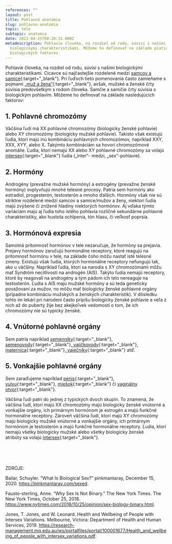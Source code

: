 ```yaml
---
references: ""
layout: post
title: Pohlavná anatómia
slug: pohlavna-anatomia
topic: telo
subtopic: anatomia
date: 2021-04-25T08:20:31.000Z
metadescription: Pohlavie človeka, na rozdiel od rodu, súvisí s našimi
  biologickými charakteristikami. Môžeme ho definovať na základe piatich
  biologických faktorov.
---
```

Pohlavie človeka, na rozdiel od rodu, súvisí s našimi biologickými charakteristikami. Cicavce sú najčastejšie rozdelené medzi [samcov a samice](/muz-a-zena-vs-samec-a-samica/){:target="_blank"}. Pri ľuďoch tieto pomenovania často zamieňame s pojmami [„muž a žena“](/muz-a-zena-vs-samec-a-samica/){:target="_blank"}, avšak, mužské a ženské črty súvisia predovšetkým s rodom človeka. Samčie a samičie črty súvisia s biologickým pohlavím. Môžeme ho definovať na základe nasledujúcich faktorov:

## 1. Pohlavné chromozómy

Väčšina ľudí má XX pohlavné chromozómy (biologicky ženské pohlavie) alebo XY chromozómy (biologicky mužské pohlavie). Takisto však existujú ľudia, ktorí majú inú kombináciu pohlavných chromozómov, napríklad XXY, XXX, XYY, alebo X. Takýmto kombináciám sa hovorí chromozómové anomálie. Ľudia, ktorí nemajú XX alebo XY pohlavné chromozómy sa volajú [intersex](/anatomia-intersex-ludi/){:target="_blank"} ľudia („inter“- medzi, „sex“-pohlavie). 

## 2. Hormóny

Androgény (prevažne mužské hormóny) a estrogény (prevažne ženské hormóny) ovplyvňujú mnohé telesné procesy. Patria sem hormóny ako estradiol, progesterón, testosterón a mnoho ďalších. Hormóny však nie sú striktne rozdelené medzi samcov a samice/mužov a ženy, niektorí ľudia majú zvýšené či znížené hladiny niektorých hormónov. Aj vďaka týmto variáciám majú aj ľudia toho istého pohlavia rozličné sekundárne pohlavné charakteristiky, ako hustota ochlpenia, tón hlasu, či veľkosť poprsia. 

## 3. Hormónová expresia

Samotná prítomnosť hormónov v tele nezaručuje, že hormóny sa prejavia. Prejavy hormónov zaručujú hormonálne receptory, ktoré reagujú na prítomnosť hormónu v tele, na základe čoho môžu nastať isté telesné zmeny. Existujú však ľudia, ktorých hormonálne receptory nefungujú tak, ako u väčšiny. Napríklad ľudia, ktorí sa narodia s XY chromozómami môžu mať Syndróm necitlivosti na androgén (AIS). Takýto ľudia nemajú receptory, ktoré by reagovali na androgény a tým pádom ich telo nereaguje na testosterón. Ľudia s AIS majú mužské hormóny a sú teda geneticky považovaní za mužov, no môžu mať biologicky ženské pohlavné orgány (prípadne kombináciu mužských a ženských charakteristík). V dôsledku tohto im lekári pri narodení často pripíšu biologicky ženské pohlavie a veľa z nich až do puberty žije bez akejkoľvek vedomosti o tom, že ich chromozómy nie sú typicky ženské. 

## 4. Vnútorné pohlavné orgány

Sem patria napríklad [semenníky](/vnutorne-pohlavne-ustrojenstvo-cloveka-s-penisom/){:target="_blank"}[, semenovody](/vnutorne-pohlavne-ustrojenstvo-cloveka-s-penisom/){:target="_blank"}[,](/vnutorne-pohlavne-ustrojenstvo-cloveka-s-penisom/)[ vajíčkovody](/vnutorne-pohlavne-ustrojenstvo-cloveka-s-vulvou/){:target="_blank"}[, maternica](/vnutorne-pohlavne-ustrojenstvo-cloveka-s-vulvou/){:target="_blank"}[, vaječníky](/vnutorne-pohlavne-ustrojenstvo-cloveka-s-vulvou/){:target="_blank"} atď. 

## 5. Vonkajšie pohlavné orgány

Sem zaraďujeme napríklad [penis](/vonkajsie-pohlavne-ustrojenstvo-cloveka-s-penisom/){:target="_blank"}, [vulvu](/vonkajsie-pohlavne-ustrojenstvo-cloveka-s-vulvou/){:target="_blank"}, [miešok](/vonkajsie-pohlavne-ustrojenstvo-cloveka-s-penisom/){:target="_blank"} či [vaginálny otvor](/vonkajsie-pohlavne-ustrojenstvo-cloveka-s-vulvou/){:target="_blank"}. 

Väčšina ľudí patrí do jednej z typických dvoch skupín. To znamená, že väčšina ľudí, ktorí majú XX chromozómy majú biologicky ženské vnútorné a vonkajšie orgány, ich primárnym hormónom je estrogén a majú funkčné hormonálne receptory. Zároveň väčšina ľudí, ktorí majú XY chromozómy majú biologicky mužské vnútorné a vonkajšie orgány, ich primárnym hormónom je testosterón a majú funkčné hormonálne receptory. Ľudia, ktorí nemajú všetky biologicky mužské alebo všetky biologicky ženské atribúty sa volajú [intersex](/anatomia-intersex-ludi/){:target="_blank"}.

<br>

<br>

<br>

<p class="important-text">ZDROJE:</p>

Bailar, Schuyler. “What Is Biological Sex?” pinkmantaray, December 15, 2020. <https://pinkmantaray.com/sexed>.

Fausto-sterling, Anne. “Why Sex Is Not Binary.” The New York Times. The New York Times, October 25, 2018. <https://www.nytimes.com/2018/10/25/opinion/sex-biology-binary.html>.

Jones, T. Jones, and W. Leonard. Health and Wellbeing of People with Intersex Variations. Melbourne, Victora: Department of Health and Human Services, 2019. <https://research-management.mq.edu.au/ws/portalfiles/portal/100001677/Health_and_wellbeing_of_people_with_intersex_variations.pdf>.